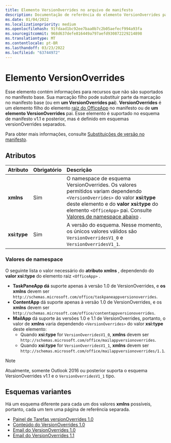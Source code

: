 ```yaml
---
title: Elemento VersionOverrides no arquivo de manifesto
description: Documentação de referência do elemento VersionOverrides para Office arquivos XML (manifesto de complementos).
ms.date: 01/04/2022
ms.localizationpriority: medium
ms.openlocfilehash: 91fdaad1bc92ee7baa0b7c2b05aefecf994a93fa
ms.sourcegitcommit: 968d637defe816449a797aefd930872229214898
ms.translationtype: MT
ms.contentlocale: pt-BR
ms.lasthandoff: 03/23/2022
ms.locfileid: "63744972"
---
```

# <a name="versionoverrides-element"></a>Elemento VersionOverrides

Esse elemento contém informações para recursos que não são suportados no manifesto base. Sua marcação filho pode substituir parte da marcação no manifesto base (ou em **um VersionOverrides pai**). **VersionOverrides** é um elemento filho do elemento [raiz do OfficeApp](officeapp.md) no manifesto ou de **um elemento VersionOverrides** pai. Esse elemento é suportado no esquema de manifesto v1.1 e posterior, mas é definido em esquemas versionOverrides separados.

Para obter mais informações, consulte [Substituições de versão no manifesto](../../develop/add-in-manifests.md#version-overrides-in-the-manifest).

## <a name="attributes"></a>Atributos

|  Atributo  |  Obrigatório  |  Descrição  |
|:-----|:-----|:-----|
|  **xmlns**       |  Sim  |  O namespace de esquema VersionOverrides. Os valores permitidos variam dependendo `<VersionOverrides>` do valor **xsi:type** deste elemento e do **valor xsi:type** do elemento `<OfficeApp>` pai. Consulte [Valores de namespace abaixo](#namespace-values) .|
|  **xsi:type**  |  Sim  | A versão do esquema. Nesse momento, os únicos valores válidos são `VersionOverridesV1_0` e `VersionOverridesV1_1`. |

### <a name="namespace-values"></a>Valores de namespace

O seguinte lista o valor necessário do **atributo xmlns** , dependendo do **valor xsi:type** do elemento raiz `<OfficeApp>` .

- **TaskPaneApp dá** suporte apenas à versão 1.0 de VersionOverrides, e **os xmlns** devem ser `http://schemas.microsoft.com/office/taskpaneappversionoverrides`.
- **ContentApp** dá suporte apenas à versão 1.0 de VersionOverrides, e os **xmlns** devem ser `http://schemas.microsoft.com/office/contentappversionoverrides`.
- **MailApp** dá suporte às versões 1.0 e 1.1 de VersionOverrides, portanto, o valor de **xmlns** varia dependendo `<VersionOverrides>` do valor **xsi:type** deste elemento:
  - Quando **xsi:type** for `VersionOverridesV1_0`, **xmlns** devem ser `http://schemas.microsoft.com/office/mailappversionoverrides`.
  - Quando **xsi:type** for `VersionOverridesV1_1`, **xmlns** devem ser `http://schemas.microsoft.com/office/mailappversionoverrides/1.1`.

> [!NOTE]
> Atualmente, somente Outlook 2016 ou posterior suporta o esquema VersionOverrides v1.1 e o `VersionOverridesV1_1` tipo.

## <a name="variant-schemas"></a>Esquemas variantes

Há um esquema diferente para cada um dos valores **xmlns** possíveis, portanto, cada um tem uma página de referência separada.

- [Painel de Tarefas versionOverrides 1.0](versionoverrides-1-0-taskpane.md)
- [Conteúdo do VersionOverrides 1.0](versionoverrides-1-0-content.md)
- [Email do VersionOverrides 1.0](versionoverrides-1-0-mail.md)
- [Email do VersionOverrides 1.1](versionoverrides-1-1-mail.md)
